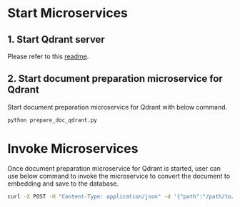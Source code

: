 # Start Microservices

## 1. Start Qdrant server

Please refer to this [readme](../../../vectorstores/langchain/qdrant/README.md).

## 2. Start document preparation microservice for Qdrant
Start document preparation microservice for Qdrant with below command.
```bash
python prepare_doc_qdrant.py
```

# Invoke Microservices

Once document preparation microservice for Qdrant is started, user can use below command to invoke the microservice to convert the document to embedding and save to the database.
```bash
curl -X POST -H "Content-Type: application/json" -d '{"path":"/path/to/document"}' http://localhost:6000/v1/dataprep
```